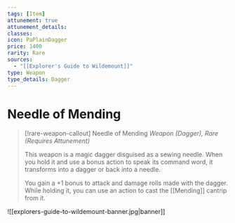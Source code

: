 ```yaml
---
tags: [Item]
attunement: true
attunement_details: 
classes: 
icon: PaPlainDagger
price: 1400
rarity: Rare
sources:
  - "[[Explorer's Guide to Wildemount]]"
type: Weapon
type_details: Dagger
---
```

# Needle of Mending
>[!rare-weapon-callout] Needle of Mending
>*Weapon (Dagger), Rare (Requires Attunement)*
>
>This weapon is a magic dagger disguised as a sewing needle. When you hold it and use a bonus action to speak its command word, it transforms into a dagger or back into a needle.
>
>You gain a +1 bonus to attack and damage rolls made with the dagger. While holding it, you can use an action to cast the [[Mending]] cantrip from it.

![[explorers-guide-to-wildemount-banner.jpg|banner]]
